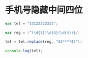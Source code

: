 # 手机号隐藏中间四位

``` js
var tel = "13122223333";
 
var reg = /^(\d{3})\d{4}(\d{4})$/;
 
tel = tel.replace(reg, "$1****$2");
 
console.log(tel);

```